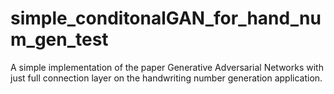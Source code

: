 # simple_conditonalGAN_for_hand_num_gen_test
A simple implementation of the paper Generative Adversarial Networks with just full connection layer on the handwriting number generation application.
